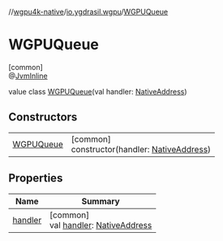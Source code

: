//[wgpu4k-native](../../../index.md)/[io.ygdrasil.wgpu](../index.md)/[WGPUQueue](index.md)

# WGPUQueue

[common]\
@[JvmInline](https://kotlinlang.org/api/core/kotlin-stdlib/kotlin.jvm/-jvm-inline/index.html)

value class [WGPUQueue](index.md)(val handler: [NativeAddress](../../ffi/-native-address/index.md))

## Constructors

| | |
|---|---|
| [WGPUQueue](-w-g-p-u-queue.md) | [common]<br>constructor(handler: [NativeAddress](../../ffi/-native-address/index.md)) |

## Properties

| Name | Summary |
|---|---|
| [handler](handler.md) | [common]<br>val [handler](handler.md): [NativeAddress](../../ffi/-native-address/index.md) |